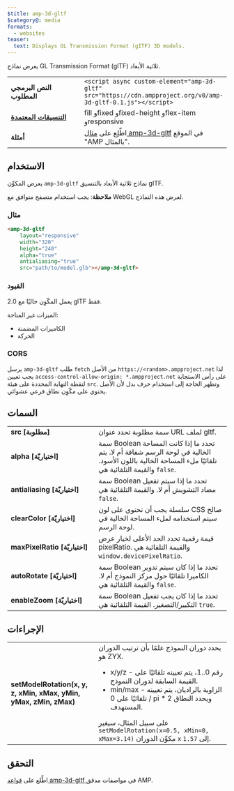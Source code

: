 ```yaml
---
$title: amp-3d-gltf
$category@: media
formats:
  - websites
teaser:
  text: Displays GL Transmission Format (gITF) 3D models.
---
```


<!--
Copyright 2018 The AMP HTML Authors. All Rights Reserved.

Licensed under the Apache License, Version 2.0 (the "License");
you may not use this file except in compliance with the License.
You may obtain a copy of the License at

      http://www.apache.org/licenses/LICENSE-2.0

Unless required by applicable law or agreed to in writing, software
distributed under the License is distributed on an "AS-IS" BASIS,
WITHOUT WARRANTIES OR CONDITIONS OF ANY KIND, either express or implied.
See the License for the specific language governing permissions and
limitations under the License.
-->



يعرض نماذج GL Transmission Format (gITF) ثلاثية الأبعاد.

<table>
  <tr>
    <td width="40%"><strong>النص البرمجي المطلوب</strong></td>
    <td><code>&lt;script async custom-element="amp-3d-gltf" src="https://cdn.ampproject.org/v0/amp-3d-gltf-0.1.js"&gt;&lt;/script&gt;</code></td>
  </tr>
  <tr>
    <td class="col-fourty"><strong><a href="../../../documentation/guides-and-tutorials/develop/style_and_layout/control_layout.md">التنسيقات المعتمدة</a></strong></td>
    <td>fill وfixed وfixed-height وflex-item وresponsive</td>
  </tr>
  <tr>
    <td><strong>أمثلة</strong></td>
    <td>اطّلِع على <a href="https://ampbyexample.com/components/amp-3d-gltf/">مثال amp-3d-gltf</a> في الموقع "AMP بالمثال".</td>
  </tr>
</table>

## الاستخدام <a name="usage"></a>

يعرض المكوِّن `amp-3d-gltf` نماذج ثلاثية الأبعاد بالتنسيق gITF.

**ملاحظة**: يجب استخدام متصفح متوافق مع WebGL لعرض هذه النماذج.

### مثال <a name="example"></a>

```html
<amp-3d-gltf
    layout="responsive"
    width="320"
    height="240"
    alpha="true"
    antialiasing="true"
    src="path/to/model.glb"></amp-3d-gltf>
```

### القيود <a name="limitations"></a>

يعمل المكّوِن حاليًا مع 2.0 glTF فقط.

الميزات غير المتاحة:

- الكاميرات المضمنة
- الحركة

### CORS <a name="cors"></a>

يرسل `amp-3d-gltf` طلب `fetch` من الأصل `https://<random>.ampproject.net` لذا يجب تعيين `access-control-allow-origin: *.ampproject.net` على رأس الاستجابة لنقطة النهاية المحددة على هيئة `src`. وتظهر الحاجة إلى استخدام حرف بدل لأن الأصل يحتوي على مكّوِن نطاق فرعي عشوائي.

## السمات <a name="attributes"></a>

<table>
  <tr>
    <td width="40%"><strong>src [مطلوبة]</strong></td>
    <td>سمة مطلوبة تحدد عنوان URL لملف gltf.</td>
  </tr>
  <tr>
    <td width="40%"><strong>alpha [اختياريّة]</strong></td>
    <td>سمة Boolean تحدد ما إذا كانت المساحة الخالية في لوحة الرسم شفافة أم لا. يتم تلقائيًا ملء المساحة الخالية باللون الأسود.
      والقيمة التلقائية هي <code>false</code>.</td>
  </tr>
  <tr>
    <td width="40%"><strong>antialiasing [اختياريّة]</strong></td>
    <td>سمة Boolean تحدد ما إذا سيتم تفعيل مضاد التشويش أم لا. والقيمة التلقائية هي <code>false</code>.</td>
  </tr>
  <tr>
    <td width="40%"><strong>clearColor [اختياريّة]</strong></td>
    <td>سلسلة يجب أن تحتوي على لون CSS صالح سيتم استخدامه لملء المساحة الخالية في لوحة الرسم.</td>
  </tr>
  <tr>
    <td width="40%"><strong>maxPixelRatio [اختياريّة]</strong></td>
    <td>قيمة رقمية تحدد الحد الأعلى لخيار عرض pixelRatio. والقيمة التلقائية هي <code>window.devicePixelRatio</code>.</td>
  </tr>
  <tr>
    <td width="40%"><strong>autoRotate [اختياريّة]</strong></td>
    <td>سمة Boolean تحدد ما إذا كان سيتم تدوير الكاميرا تلقائيًا حول مركز النموذج أم لا. والقيمة التلقائية هي <code>false</code>.</td>
  </tr>
  <tr>
    <td width="40%"><strong>enableZoom [اختياريّة]</strong></td>
    <td>سمة Boolean تحدد ما إذا كان يجب تفعيل التكبير/التصغير. القيمة التلقائية هي <code>true</code>.</td>
  </tr>
</table>

## الإجراءات <a name="actions"></a>

<table>
  <tr>
    <td width="40%"><strong>setModelRotation(x, y, z, xMin, xMax, yMin, yMax, zMin, zMax)</strong></td>
    <td>يحدد دوران النموذج علمًا بأن ترتيب الدوران هو ZYX.
      <ul>
        <li>x/y/z - رقم 0..1، يتم تعيينه تلقائيًا على القيمة السابقة لدوران النموذج.</li>
        <li>min/max - الزاوية بالراديان، يتم تعيينه تلقائيًا على 0 / pi * 2 ويحدد النطاق المستهدف.</li>
      </ul>
      على سبيل المثال، سيغير <code>setModelRotation(x=0.5, xMin=0, xMax=3.14)</code> مكوِّن الدوران <code>x</code> إلى <code>1.57</code>.</td>
  </tr>
</table>

## التحقق <a name="validation"></a>

اطِّلع على [قواعد amp-3d-gltf ](https://github.com/ampproject/amphtml/blob/master/extensions/amp-3d-gltf/validator-amp-3d-gltf.protoascii) في مواصفات مدقق AMP.
